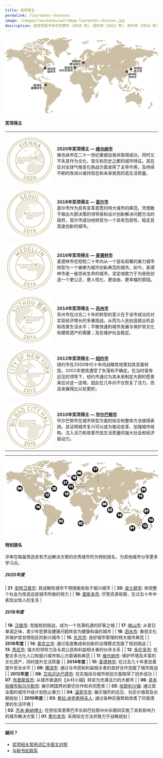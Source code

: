 ```yaml
---
title: 奖项得主
permalink: /laureates-chinese/
image: /images/laureates/worldmap-laureates-chinese.jpg
description: 该奖项授予毕尔巴鄂市（2010 年）、纽约市（2012 年）、苏州市（2014 年）、麦德林市（2016 年）、首尔市（2018 年）和维也纳市（2020 年）。
---
```


![奖项得主](/images/laureates/worldmap-laureates-chinese.jpg/)

#### **奖项得主**

<table style="width: 100%;" border="0" cellpadding="10">
<tbody>
<tr>
<td style="width: 150px;"><br><img src="/images/laureates/vienna-medal.png" alt="维也纳市" /><br></td>
  <td><br><strong>2020年奖项得主 — <a href="/vienna/">维也纳市</a></strong><br />维也纳市在二十一世纪重塑自我并取得成功，同时又不失其作为文化、音乐和历史之都的城市特征。其在应对全球气候变化挑战方面发挥了主导作用，及持续不断的改进以维持现在和未来居民的高生活质量。</td>
</tr>
<tr>
<td style="width: 150px;"><br><img src="/images/laureates/seoul-medal.png" alt="首尔市" /><br></td>
  <td><br><strong>2018年奖项得主 — <a href="/seoul/">首尔市</a></strong><br />首尔市作为具有变革意愿的特大城市的典范。凭借敢于做出大胆决策的领导层和设计创新解决问题方法的政府，首尔市成功地转型为一个具有包容性，稳定且高度创新的城市。</td>
</tr>
<tr>
<td><br><img src="/images/laureates/medellin-medal.png" alt="麦德林市" /><br></td>
  <td><br><strong>2016年奖项得主 — <a href="/medellin/">麦德林市</a></strong><br />麦德林市在短短二十年内从一个惡名昭著的暴力城市转型为一个被奉为城市创新典范的城市。如今，麦德林市是一座崇尚生命的城市，坚定地致力于为居民创造一个更公正、更人性化、更自由、更幸福的家园。</td>
</tr> 
<tr>
<td><br><img src="/images/laureates/suzhou-medal.png" alt="苏州市" /><br></td>
  <td><br><strong>2014年奖项得主 — <a href="/suzhou/">苏州市</a></strong><br />苏州市在过去二十年的转型的意义在于该市成功应对实现经济增长的多重挑战，从而为人民创造就业机会和改善生活水平；平衡快速的城市发展与保护其文化和建筑遗产的需要；及在维护社会稳定。</td>
</tr> 
<tr>
<td><br><img src="/images/laureates/nyc-medal.png" alt="纽约市" /><br></td>
  <td><br><strong>2012年奖项得主 — <a href="/nyc/">纽约市</a></strong><br />纽约市在2000年代十年间战略性地策划其显着转型。2001年使其遭受了失落和不确定。在当时富有远见的领导下，纽约市通过为其未来制定大胆的愿景来应对这一逆境，因此在几年内不仅恢复了活力，而且发展得比以前更好。</td>
</tr>
<tr>
<td><br><img src="/images/laureates/bilbao-medal.png" alt="毕尔巴鄂市" /><br></td>
  <td><br><strong>2010年奖项得主 — <a href="/bilbao/">毕尔巴鄂市</a></strong><br />毕尔巴鄂市在城市转型方面的综合和整体方法值得表扬。其证明城市复兴可以成为推动变革、加强城市结构、注入活力和改善市民生活质量的强大社会和经济驱动力。</td>
</tr> 
</tbody>
</table>

---

![特别提名](/images/laureates/worldmap-special-mentions.jpg/)

#### **特别提名**

评审在每届筛选具有杰出解决方案的优秀城市列为特别提名，为其他城市分享更多学习点。

##### 2020年度 

| **21**: [安特卫普市](/antwerp/): 其战略性城市干预措施有助于振兴城市 |
| **20**: [波士顿市](/boston/): 体现整个社会为改造这座城市所做的努力 | 
| **19**: [里斯本市](/lisbon/): 尽管资源有限，在过去十年中表现出惊人的复苏 |

##### 2018年度

| **18**: [汉堡市](/hamburg/): 克服规划挑战，成为一个充满机遇的好客之城 | 
| **17**: [喀山市](/kazan/): 从昔日单调乏味，青少年犯罪及健康问题转变为健康和谐的城市 |
| **16**: [泗水市](/surabaya/): 重视文化并保护其甘榜街区的新兴城市 | 
| **15**: [东京市](/tokyo/): 良好城市管理的特大城市典范 |
| **2016年度** | 
| **14**: [奥克兰市](/auckland/): 通过高度集成和创新的治理模式克服了规划挑战 |
| **13**: [悉尼市](/sydney/): 强大的领导力及与其公民和利益相关者的伙伴关系 |
| **12**: [多伦多市](/toronto/): 在整合多元化人口和振兴城市核心方面堪称典范 | 
| **11**: [维也纳市](/vienna-sm/): 保护环境及丰富的文化遗产，同时提升生活质量 | 
| **2014年度** | 
| **10**: [麦德林市](/medellin-sm/): 在过去几十年里显着提升安全水平 | 
| **09**: [横滨市](/yokohama/): 通过与市民和利益相关者的良好合作克服了城市挑战 | 
| **2012年度** | 
| **08**: [艾哈迈达巴德市](/ahmedabad/): 在实施综合城市规划方面取得了初步成功 | 
| **07**: [布里斯班市](/brisbane/): 从城市衰退的【乡村小镇】转变为充满活力的大都市 | 
| **06**: [哥本哈根市和马尔默市](/copenhagen-malmo/): 展示跨国界的密切合作和共同愿景 | 
| **05**: [哈耶利沙镇](/khayelitsha/): 通过其全面的城市升级计划防止暴力 | 
| **04**: [温哥华市](/vancouver/): 展示强烈的远见、社区价值观及长期规划 | 
| **2010年度** | 
| **03**: [希拉·迪克希特夫人](/sheila-dikshit/): 通过各种实施帮助改善了印度德里的生活环境 |  
| **02**: [杰米·勒纳博士](/jaime-lerner/): 在担任库里蒂巴市长和巴拉那州州长期间实施了具有影响力的城市解决方案 | 
| **01**: [墨尔本市](/melbourne/): 采用综合方法并致力于战略规划 | 

---

#### **疑问？**

- [奖项相关常用词汇中英文对照](/glossary-chinese/)
- [与秘书处联系](/feedback-chinese/)
